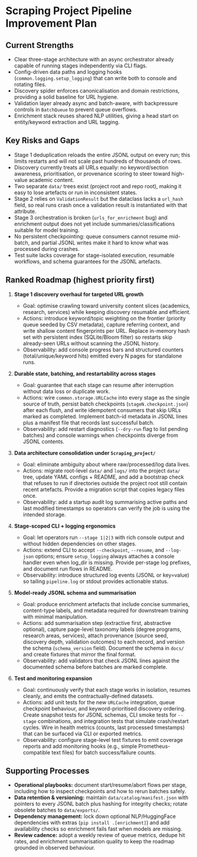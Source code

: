 # Scraping Project Pipeline Improvement Plan

## Current Strengths
- Clear three-stage architecture with an async orchestrator already capable of running stages independently via CLI flags.
- Config-driven data paths and logging hooks (`common.logging.setup_logging`) that can write both to console and rotating files.
- Discovery spider enforces canonicalisation and domain restrictions, providing a solid baseline for URL hygiene.
- Validation layer already async and batch-aware, with backpressure controls in `BatchQueue` to prevent queue overflows.
- Enrichment stack reuses shared NLP utilities, giving a head start on entity/keyword extraction and URL tagging.

## Key Risks and Gaps
- Stage 1 deduplication reloads the entire JSONL output on every run; this limits restarts and will not scale past hundreds of thousands of rows.
- Discovery currently treats all URLs equally: no keyword/section awareness, prioritisation, or provenance scoring to steer toward high-value academic content.
- Two separate `data/` trees exist (project root and repo root), making it easy to lose artefacts or run in inconsistent states.
- Stage 2 relies on `ValidationResult` but the dataclass lacks a `url_hash` field, so real runs crash once a validation result is instantiated with that attribute.
- Stage 3 orchestration is broken (`urls_for_enrichment` bug) and enrichment output does not yet include summaries/classifications suitable for model training.
- No persistent checkpointing: queue consumers cannot resume mid-batch, and partial JSONL writes make it hard to know what was processed during crashes.
- Test suite lacks coverage for stage-isolated execution, resumable workflows, and schema guarantees for the JSONL artefacts.

## Ranked Roadmap (highest priority first)
1. **Stage 1 discovery overhaul for targeted URL growth**
   - Goal: optimise crawling toward university content slices (academics, research, services) while keeping discovery resumable and efficient.
   - Actions: introduce keyword/topic weighting on the frontier (priority queue seeded by CSV metadata), capture referring context, and write shallow content fingerprints per URL. Replace in-memory hash set with persistent index (SQLite/Bloom filter) so restarts skip already-seen URLs without scanning the JSONL history.
   - Observability: add console progress bars and structured counters (total/unique/keyword hits) emitted every N pages for standalone runs.

2. **Durable state, batching, and restartability across stages**
   - Goal: guarantee that each stage can resume after interruption without data loss or duplicate work.
   - Actions: wire `common.storage.URLCache` into every stage as the single source of truth, persist batch checkpoints (`stageN.checkpoint.json`) after each flush, and write idempotent consumers that skip URLs marked as completed. Implement batch-id metadata in JSONL lines plus a manifest file that records last successful batch.
   - Observability: add restart diagnostics (`--dry-run` flag to list pending batches) and console warnings when checkpoints diverge from JSONL contents.

3. **Data architecture consolidation under `Scraping_project/`**
   - Goal: eliminate ambiguity about where raw/processed/log data lives.
   - Actions: migrate root-level `data/` and `logs/` into the project `data/` tree, update YAML configs + README, and add a bootstrap check that refuses to run if directories outside the project root still contain recent artefacts. Provide a migration script that copies legacy files once.
   - Observability: add a startup audit log summarising active paths and last modified timestamps so operators can verify the job is using the intended storage.

4. **Stage-scoped CLI + logging ergonomics**
   - Goal: let operators run `--stage 1|2|3` with rich console output and without hidden dependencies on other stages.
   - Actions: extend CLI to accept `--checkpoint`, `--resume`, and `--log-json` options; ensure `setup_logging` always attaches a console handler even when log_dir is missing. Provide per-stage log prefixes, and document run flows in README.
   - Observability: introduce structured log events (JSONL or key=value) so tailing `pipeline.log` or stdout provides actionable status.

5. **Model-ready JSONL schema and summarisation**
   - Goal: produce enrichment artefacts that include concise summaries, content-type labels, and metadata required for downstream training with minimal manipulation.
   - Actions: add summarisation step (extractive first, abstractive optional), capture page-level taxonomy labels (degree programs, research areas, services), attach provenance (source seed, discovery depth, validation outcomes) to each record, and version the schema (`schema_version` field). Document the schema in `docs/` and create fixtures that mirror the final format.
   - Observability: add validators that check JSONL lines against the documented schema before batches are marked complete.

6. **Test and monitoring expansion**
   - Goal: continuously verify that each stage works in isolation, resumes cleanly, and emits the contractually-defined datasets.
   - Actions: add unit tests for the new `URLCache` integration, queue checkpoint behaviour, and keyword-prioritised discovery ordering. Create snapshot tests for JSONL schemas, CLI smoke tests for `--stage` combinations, and integration tests that simulate crash/restart cycles. Wire in health metrics (counts, last processed timestamps) that can be surfaced via CLI or exported metrics.
   - Observability: configure stage-level test fixtures to emit coverage reports and add monitoring hooks (e.g., simple Prometheus-compatible text files) for batch success/failure counts.

## Supporting Processes
- **Operational playbooks:** document start/resume/abort flows per stage, including how to inspect checkpoints and how to rerun batches safely.
- **Data retention & versioning:** maintain `data/catalog/manifest.json` with pointers to every JSONL batch plus hashing for integrity checks; rotate obsolete batches to `data/exports/`.
- **Dependency management:** lock down optional NLP/HuggingFace dependencies with extras (`pip install .[enrichment]`) and add availability checks so enrichment fails fast when models are missing.
- **Review cadence:** adopt a weekly review of queue metrics, dedupe hit rates, and enrichment summarisation quality to keep the roadmap grounded in observed behaviour.
